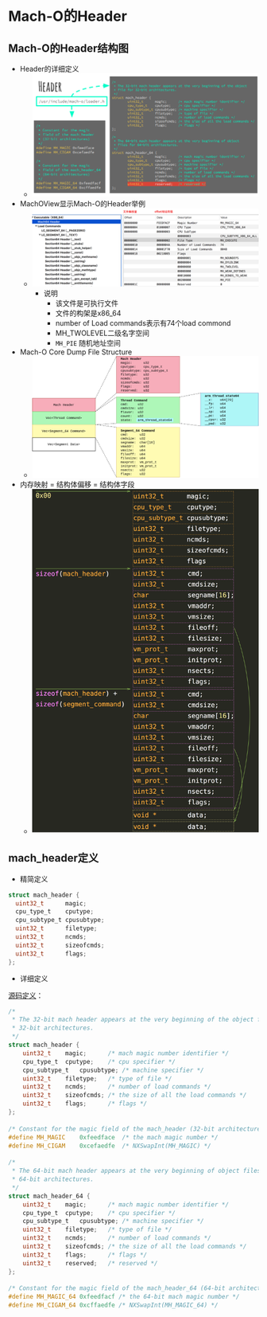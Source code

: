 # Mach-O的Header

## Mach-O的Header结构图

* Header的详细定义
  * ![macho_layout_detail_headers](../../../assets/img/macho_layout_detail_headers.png)
* MachOView显示Mach-O的Header举例
  * ![macho_header_machoview](../../../assets/img/macho_header_machoview.png)
    * 说明
      * 该文件是可执行文件
      * 文件的构架是x86_64
      * number of Load commands表示有74个load commond
      * MH_TWOLEVEL二级名字空间
      * `MH_PIE` 随机地址空间
* Mach-O Core Dump File Structure
  * ![macho_file_structure_fields](../../../assets/img/macho_file_structure_fields.png)
* 内存映射 = 结构体偏移 = 结构体字段
  * ![macho_fields_detail](../../../assets/img/macho_fields_detail.png)

## mach_header定义

* 精简定义

```c
struct mach_header {
  uint32_t      magic;
  cpu_type_t    cputype;
  cpu_subtype_t cpusubtype;
  uint32_t      filetype;
  uint32_t      ncmds;
  uint32_t      sizeofcmds;
  uint32_t      flags;
};
```

* 详细定义

[源码定义](https://opensource.apple.com/source/xnu/xnu-2050.18.24/EXTERNAL_HEADERS/mach-o/loader.h)：

```c
/*
 * The 32-bit mach header appears at the very beginning of the object file for
 * 32-bit architectures.
 */
struct mach_header {
	uint32_t	magic;		/* mach magic number identifier */
	cpu_type_t	cputype;	/* cpu specifier */
	cpu_subtype_t	cpusubtype;	/* machine specifier */
	uint32_t	filetype;	/* type of file */
	uint32_t	ncmds;		/* number of load commands */
	uint32_t	sizeofcmds;	/* the size of all the load commands */
	uint32_t	flags;		/* flags */
};

/* Constant for the magic field of the mach_header (32-bit architectures) */
#define	MH_MAGIC	0xfeedface	/* the mach magic number */
#define MH_CIGAM	0xcefaedfe	/* NXSwapInt(MH_MAGIC) */

/*
 * The 64-bit mach header appears at the very beginning of object files for
 * 64-bit architectures.
 */
struct mach_header_64 {
	uint32_t	magic;		/* mach magic number identifier */
	cpu_type_t	cputype;	/* cpu specifier */
	cpu_subtype_t	cpusubtype;	/* machine specifier */
	uint32_t	filetype;	/* type of file */
	uint32_t	ncmds;		/* number of load commands */
	uint32_t	sizeofcmds;	/* the size of all the load commands */
	uint32_t	flags;		/* flags */
	uint32_t	reserved;	/* reserved */
};

/* Constant for the magic field of the mach_header_64 (64-bit architectures) */
#define MH_MAGIC_64 0xfeedfacf /* the 64-bit mach magic number */
#define MH_CIGAM_64 0xcffaedfe /* NXSwapInt(MH_MAGIC_64) */
```
